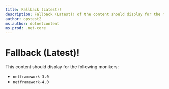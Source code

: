 ```yaml
---
title: Fallback (Latest)!
description: Fallback (Latest)! of the content should display for the moniker Range as 'netframework-3.0 || netframework-4.0'
author: opstest2
ms.author: dotnetcontent
ms.prod: .net-core
---
```


# Fallback (Latest)!

This content should display for the following monikers:

* `netframework-3.0`
* `netframework-4.0`